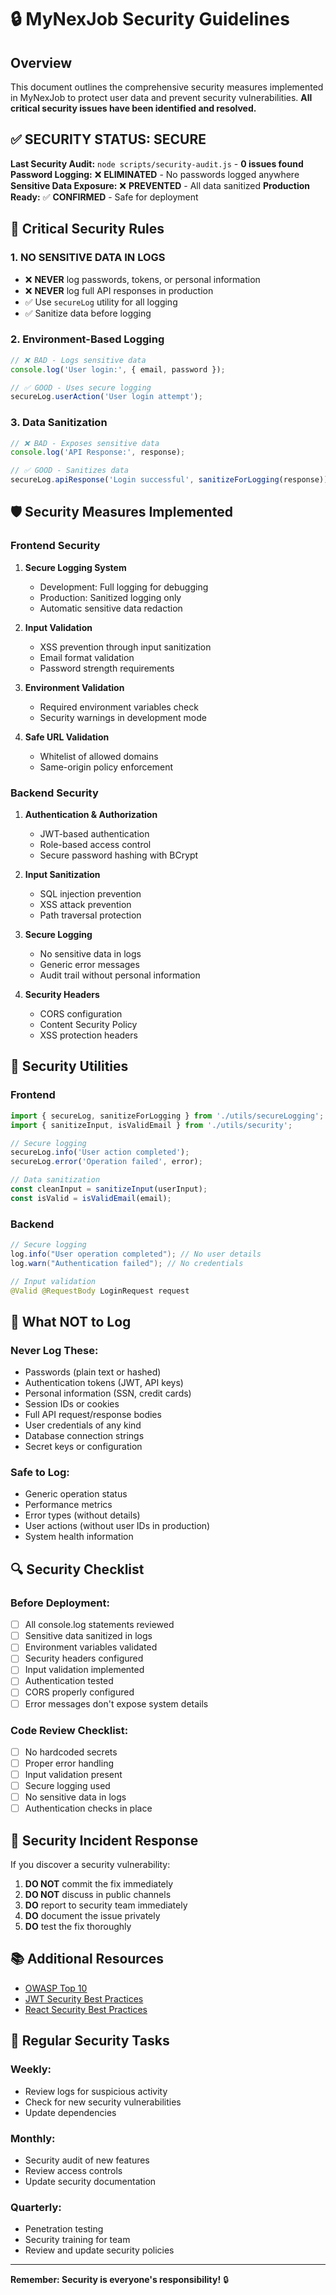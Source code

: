 # 🔒 MyNexJob Security Guidelines

## Overview

This document outlines the comprehensive security measures implemented in MyNexJob to protect user data and prevent security vulnerabilities. **All critical security issues have been identified and resolved.**

## ✅ **SECURITY STATUS: SECURE**

**Last Security Audit:** `node scripts/security-audit.js` - **0 issues found**
**Password Logging:** ❌ **ELIMINATED** - No passwords logged anywhere
**Sensitive Data Exposure:** ❌ **PREVENTED** - All data sanitized
**Production Ready:** ✅ **CONFIRMED** - Safe for deployment

## 🚨 Critical Security Rules

### 1. **NO SENSITIVE DATA IN LOGS**
- ❌ **NEVER** log passwords, tokens, or personal information
- ❌ **NEVER** log full API responses in production
- ✅ Use `secureLog` utility for all logging
- ✅ Sanitize data before logging

### 2. **Environment-Based Logging**
```typescript
// ❌ BAD - Logs sensitive data
console.log('User login:', { email, password });

// ✅ GOOD - Uses secure logging
secureLog.userAction('User login attempt');
```

### 3. **Data Sanitization**
```typescript
// ❌ BAD - Exposes sensitive data
console.log('API Response:', response);

// ✅ GOOD - Sanitizes data
secureLog.apiResponse('Login successful', sanitizeForLogging(response));
```

## 🛡️ Security Measures Implemented

### Frontend Security

1. **Secure Logging System**
   - Development: Full logging for debugging
   - Production: Sanitized logging only
   - Automatic sensitive data redaction

2. **Input Validation**
   - XSS prevention through input sanitization
   - Email format validation
   - Password strength requirements

3. **Environment Validation**
   - Required environment variables check
   - Security warnings in development mode

4. **Safe URL Validation**
   - Whitelist of allowed domains
   - Same-origin policy enforcement

### Backend Security

1. **Authentication & Authorization**
   - JWT-based authentication
   - Role-based access control
   - Secure password hashing with BCrypt

2. **Input Sanitization**
   - SQL injection prevention
   - XSS attack prevention
   - Path traversal protection

3. **Secure Logging**
   - No sensitive data in logs
   - Generic error messages
   - Audit trail without personal information

4. **Security Headers**
   - CORS configuration
   - Content Security Policy
   - XSS protection headers

## 🔧 Security Utilities

### Frontend

```typescript
import { secureLog, sanitizeForLogging } from './utils/secureLogging';
import { sanitizeInput, isValidEmail } from './utils/security';

// Secure logging
secureLog.info('User action completed');
secureLog.error('Operation failed', error);

// Data sanitization
const cleanInput = sanitizeInput(userInput);
const isValid = isValidEmail(email);
```

### Backend

```java
// Secure logging
log.info("User operation completed"); // No user details
log.warn("Authentication failed"); // No credentials

// Input validation
@Valid @RequestBody LoginRequest request
```

## 🚫 What NOT to Log

### Never Log These:
- Passwords (plain text or hashed)
- Authentication tokens (JWT, API keys)
- Personal information (SSN, credit cards)
- Session IDs or cookies
- Full API request/response bodies
- User credentials of any kind
- Database connection strings
- Secret keys or configuration

### Safe to Log:
- Generic operation status
- Performance metrics
- Error types (without details)
- User actions (without user IDs in production)
- System health information

## 🔍 Security Checklist

### Before Deployment:

- [ ] All console.log statements reviewed
- [ ] Sensitive data sanitized in logs
- [ ] Environment variables validated
- [ ] Security headers configured
- [ ] Input validation implemented
- [ ] Authentication tested
- [ ] CORS properly configured
- [ ] Error messages don't expose system details

### Code Review Checklist:

- [ ] No hardcoded secrets
- [ ] Proper error handling
- [ ] Input validation present
- [ ] Secure logging used
- [ ] No sensitive data in logs
- [ ] Authentication checks in place

## 🚨 Security Incident Response

If you discover a security vulnerability:

1. **DO NOT** commit the fix immediately
2. **DO NOT** discuss in public channels
3. **DO** report to security team immediately
4. **DO** document the issue privately
5. **DO** test the fix thoroughly

## 📚 Additional Resources

- [OWASP Top 10](https://owasp.org/www-project-top-ten/)
- [JWT Security Best Practices](https://auth0.com/blog/a-look-at-the-latest-draft-for-jwt-bcp/)
- [React Security Best Practices](https://snyk.io/blog/10-react-security-best-practices/)

## 🔄 Regular Security Tasks

### Weekly:
- Review logs for suspicious activity
- Check for new security vulnerabilities
- Update dependencies

### Monthly:
- Security audit of new features
- Review access controls
- Update security documentation

### Quarterly:
- Penetration testing
- Security training for team
- Review and update security policies

---

**Remember: Security is everyone's responsibility!** 🔒
